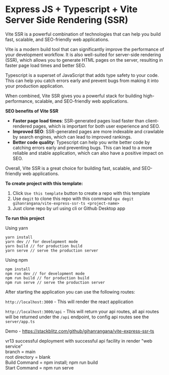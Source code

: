 # Express JS + Typescript + Vite Server Side Rendering (SSR)


Vite SSR is a powerful combination of technologies that can help you build fast, scalable, and SEO-friendly web applications.

Vite is a modern build tool that can significantly improve the performance of your development workflow. It is also well-suited for server-side rendering (SSR), which allows you to generate HTML pages on the server, resulting in faster page load times and better SEO.

Typescript is a superset of JavaScript that adds type safety to your code. This can help you catch errors early and prevent bugs from making it into your production application.

When combined, Vite SSR gives you a powerful stack for building high-performance, scalable, and SEO-friendly web applications.

**SEO benefits of Vite SSR**

* **Faster page load times**: SSR-generated pages load faster than client-rendered pages, which is important for both user experience and SEO.
* **Improved SEO**: SSR-generated pages are more indexable and crawlable by search engines, which can lead to improved rankings.
* **Better code quality**: Typescript can help you write better code by catching errors early and preventing bugs. This can lead to a more reliable and stable application, which can also have a positive impact on SEO.

Overall, Vite SSR is a great choice for building fast, scalable, and SEO-friendly web applications.

**To create project with this template:**
1. Click `Use this template` button to create a repo with this template
2. Use `degit` to clone this repo with this command `npx degit gihanrangana/vite-express-ssr-ts <project-name>`
3. Just clone repo by url using cli or Github Desktop app

**To run this project**

Using yarn
```
yarn install
yarn dev // for development mode
yarn build // for production build
yarn serve // serve the production server
```

Using npm
```
npm install
npm run dev // for development mode
npm run build // for production build
npm run serve // serve the production server
```

After starting the application you can use the following routes:

`http://localhost:3000` - This will render the react application

`http://localhost:3000/api` - This will return your api routes, all api routes will be returned under the `/api` endpoint, to config api routes see the `server/app.ts`

Demo - https://stackblitz.com/github/gihanrangana/vite-express-ssr-ts



vr13 successful deployment with successful api facility
in render "web service"     
  branch =  main   
  root directory = blank     
  Build Command =   npm install; npm run build       
  Start Command  =  npm run serve       

  
     






